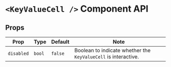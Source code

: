 # `<KeyValueCell />` Component API

## Props

| Prop | Type | Default | Note |
|---|---|---|---|
|`disabled`|`bool`|`false`|Boolean to indicate whether the `KeyValueCell` is interactive.|
